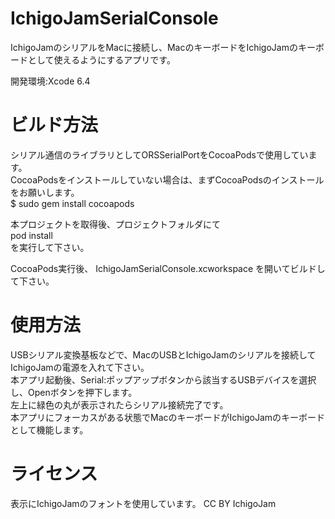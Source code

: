 # IchigoJamSerialConsole

IchigoJamのシリアルをMacに接続し、MacのキーボードをIchigoJamのキーボードとして使えるようにするアプリです。

開発環境:Xcode 6.4

# ビルド方法

シリアル通信のライブラリとしてORSSerialPortをCocoaPodsで使用しています。  
CocoaPodsをインストールしていない場合は、まずCocoaPodsのインストールをお願いします。  
$ sudo gem install cocoapods  
  
本プロジェクトを取得後、プロジェクトフォルダにて  
pod install  
を実行して下さい。

CocoaPods実行後、 IchigoJamSerialConsole.xcworkspace を開いてビルドして下さい。

# 使用方法

USBシリアル変換基板などで、MacのUSBとIchigoJamのシリアルを接続してIchigoJamの電源を入れて下さい。  
本アプリ起動後、Serial:ポップアップボタンから該当するUSBデバイスを選択し、Openボタンを押下します。  
左上に緑色の丸が表示されたらシリアル接続完了です。  
本アプリにフォーカスがある状態でMacのキーボードがIchigoJamのキーボードとして機能します。

# ライセンス
表示にIchigoJamのフォントを使用しています。
CC BY IchigoJam

